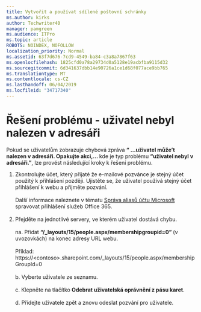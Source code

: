 ```yaml
---
title: Vytvořit a používat sdílené poštovní schránky
ms.author: kirks
author: Techwriter40
manager: pamgreen
ms.audience: ITPro
ms.topic: article
ROBOTS: NOINDEX, NOFOLLOW
localization_priority: Normal
ms.assetid: 63f7d676-7cd9-4549-ba84-c3a8a7867f63
ms.openlocfilehash: 1825cfd0a78a29734d0a5128e19acbfba9115d32
ms.sourcegitcommit: 6d341637dbb14e90726a1ce1d68f077ace9bb765
ms.translationtype: MT
ms.contentlocale: cs-CZ
ms.lasthandoff: 06/04/2019
ms.locfileid: "34717340"
---
```

# <a name="troubleshoot-issue---user-not-found-in-directory"></a>Řešení problému - uživatel nebyl nalezen v adresáři

<p>Pokud se uživatelům zobrazuje chybová zpráva <strong> &ldquo; &hellip;uživatel může&rsquo;t nalezen v adresáři. Opakujte akci,&hellip; </strong> kde je typ problému <strong> &ldquo;uživatel nebyl v adresáři.&rdquo;</strong>, lze provést následující kroky k řešení problému.</p> <ol> <li>Zkontrolujte účet, který přijaté že e-mailové pozvánce je stejný účet použitý k přihlášení později. Ujistěte se, že uživatel používá stejný účet přihlášení k webu a přijměte pozvání. <br /><br />Další informace naleznete v tématu <a href="https://support.microsoft.com/en-us/help/12407/microsoft-account-how-to-manage-aliases">Správa aliasů účtu Microsoft</a> spravovat přihlášení služeb Office 365. <br /><br /></li> <li>Přejděte na jednotlivé servery, ve kterém uživatel dostává chybu. <br /><br />na. Přidat <strong> &ldquo;/_layouts/15/people.aspx/membershipgroupid=0&rdquo; </strong> (v uvozovkách) na konec adresy URL webu. <br /><br />Příklad: https://&lt;contoso&gt;.sharepoint.com/_layouts/15/people.aspx/membershipGroupId=0 <br /><br />b. Vyberte uživatele ze seznamu. <br /><br />c. Klepněte na tlačítko <strong>Odebrat uživatelská oprávnění z pásu karet</strong>. <br /><br />d. Přidejte uživatele zpět a znovu odeslat pozvání pro uživatele.</li> </ol>

